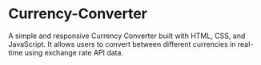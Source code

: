 # Currency-Converter
A  simple and responsive Currency Converter built with HTML, CSS, and JavaScript. It allows users to convert between different currencies in real-time using exchange rate API data.
